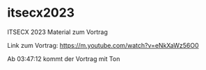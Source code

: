 # itsecx2023
ITSECX 2023 Material zum Vortrag

Link zum Vortrag:
https://m.youtube.com/watch?v=eNkXaWz56O0

Ab 03:47:12 kommt der Vortrag mit Ton
